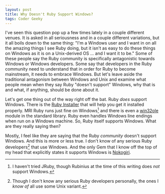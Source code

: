 ```yaml
---
layout: post
title: Why Doesn't Ruby Support Windows?
tags: Coder Geeky
---
```


I've seen this question pop up a few times lately in a couple different venues. It is asked in all seriousness and in a couple different variations, but it all boils down to the same thing: "I'm a Windows user and I want in on all the amazing things I see Ruby doing, but it isn't as easy to do these things on Windows as it is on a Unix-derived OS ... and I want it to be." Some of these people say the Ruby community is specifically antagonistic towards Windows or Windows developers. Some say that developers in the Ruby community need to understand that in order for Ruby to become mainstream, it needs to embrace Windows. But let's leave aside the traditional antagonism between Windows and Unix and examine what people mean when they say Ruby "doesn't support" Windows, why that is and what, if anything, should be done about it.

Let's get one thing out of the way right off the bat. Ruby *does* support Windows. There is the [Ruby Installer][installer] that will help you get it installed properly. MRI Ruby runs just fine on Windows[^1] and there is even a [win32ole][win32ole] module in the standard library. Ruby even handles Windows line endings when run on a Windows machine. So, Ruby itself supports Windows. What are they really saying then?

Mostly, I feel like they are saying that the Ruby *community* doesn't support Windows. And this is more or less true. I don't know of any serious Ruby developers[^2] that use Windows. And the only Gem that I know off the top of my head that explicitly states it supports Windows is [Nokogiri][nokogiri].

[^1]: I haven't tried JRuby, though Rubinius at the time of this writing does *not* support Windows.
[^2]: Though I don't know any serious Ruby developers personally, the ones I *know of* all use some Unix variant.

[installer]: http://rubyinstaller.org/
[nokogiri]: http://nokogiri.org/
[win32ole]: http://rubydoc.info/stdlib/win32ole/index

